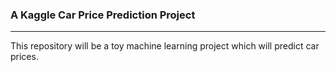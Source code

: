 ### A Kaggle Car Price Prediction Project
***
This repository will be a toy machine learning project which will predict car prices. 